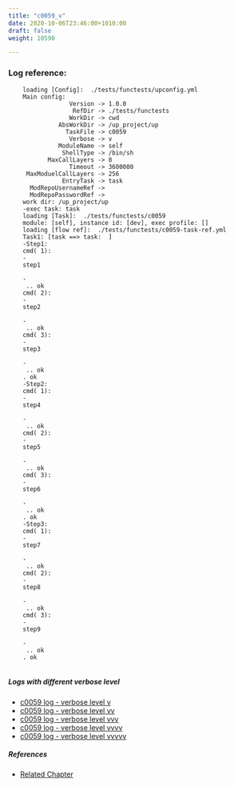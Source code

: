```yaml
---
title: "c0059_v"
date: 2020-10-06T23:46:00+1010:00
draft: false
weight: 10590

---
```


### Log reference: <no value>

```
    loading [Config]:  ./tests/functests/upconfig.yml
    Main config:
                 Version -> 1.0.0
                  RefDir -> ./tests/functests
                 WorkDir -> cwd
              AbsWorkDir -> /up_project/up
                TaskFile -> c0059
                 Verbose -> v
              ModuleName -> self
               ShellType -> /bin/sh
           MaxCallLayers -> 8
                 Timeout -> 3600000
     MaxModuelCallLayers -> 256
               EntryTask -> task
      ModRepoUsernameRef -> 
      ModRepoPasswordRef -> 
    work dir: /up_project/up
    -exec task: task
    loading [Task]:  ./tests/functests/c0059
    module: [self], instance id: [dev], exec profile: []
    loading [flow ref]:  ./tests/functests/c0059-task-ref.yml
    Task1: [task ==> task:  ]
    -Step1:
    cmd( 1):
    -
    step1
    
    -
     .. ok
    cmd( 2):
    -
    step2
    
    -
     .. ok
    cmd( 3):
    -
    step3
    
    -
     .. ok
    . ok
    -Step2:
    cmd( 1):
    -
    step4
    
    -
     .. ok
    cmd( 2):
    -
    step5
    
    -
     .. ok
    cmd( 3):
    -
    step6
    
    -
     .. ok
    . ok
    -Step3:
    cmd( 1):
    -
    step7
    
    -
     .. ok
    cmd( 2):
    -
    step8
    
    -
     .. ok
    cmd( 3):
    -
    step9
    
    -
     .. ok
    . ok
    
```

##### Logs with different verbose level
* [c0059 log - verbose level v](../../logs/c0059_v)
* [c0059 log - verbose level vv](../../logs/c0059_vv)
* [c0059 log - verbose level vvv](../../logs/c0059_vvv)
* [c0059 log - verbose level vvvv](../../logs/c0059_vvvv)
* [c0059 log - verbose level vvvvv](../../logs/c0059_vvvvv)

##### References
* [Related Chapter](../../organization/c0059)
